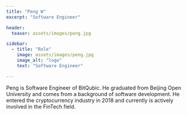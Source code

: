 ```yaml
---
title: "Peng W"
excerpt: "Software Engineer"

header:
  teaser: assets/images/peng.jpg

sidebar:
  - title: "Role"
    image: assets/images/peng.jpg
    image_alt: "logo"
    text: "Software Engineer"

---
```


Peng is Software Engineer of BitQubic. He graduated from Beijing Open University and comes from a background of software development. He entered the cryptocurrency industry in 2018 and currently is actively involved in the FinTech field.

